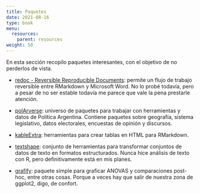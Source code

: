 ```yaml
---
title: Paquetes
date: 2021-08-16
type: book
menu:
  resources:
    parent: resources
weight: 50
---
```


En esta sección recopilo paquetes interesantes, con el objetivo de no perderlos de vista.

-   [redoc - Reversible Reproducible Documents](https://noamross.github.io/redoc/): permite un flujo de trabajo reversible entre RMarkdown y Microsoft Word. No lo probé todavía, pero a pesar de no ser estable todavía me parece que vale la pena prestarle atención.

-   [polArverse](https://politicaargentina.github.io/polArverse/): universo de paquetes para trabajar con herramientas y datos de Política Argentina. Contiene paquetes sobre geografía, sistema legislativo, datos electorales, encuestas de opinión y discursos.

-   [kableExtra](https://cran.r-project.org/web/packages/kableExtra/vignettes/awesome_table_in_html.html): herramientas para crear tablas en HTML para RMarkdown. 

-   [textshape](https://github.com/trinker/textshape): conjunto de herramientas para transformar conjuntos de datos de texto en formatos estructurados. Nunca hice análisis de texto con R, pero definitivamente está en mis planes.

-   [grafify](https://grafify-vignettes.netlify.app/): paquete simple para graficar ANOVAS y comparaciones post-hoc, entre otras cosas. Porque a veces hay que salir de nuestra zona de ggplot2, digo, de confort.
